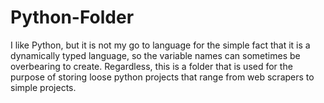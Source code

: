 # Python-Folder
I like Python, but it is not my go to language for the simple fact that it is a dynamically typed language, so the variable names can sometimes be overbearing to create. Regardless, this is a folder that is used for the purpose of storing loose python projects that range from web scrapers to simple projects. 
